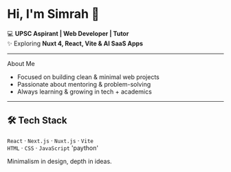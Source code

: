 # Hi, I'm Simrah 👋  

💻 **UPSC Aspirant | Web Developer | Tutor**  
✨ Exploring **Nuxt 4, React, Vite & AI SaaS Apps**  

---

About Me
- Focused on building clean & minimal web projects  
- Passionate about mentoring & problem-solving  
- Always learning & growing in tech + academics  

---

## 🛠 Tech Stack
`React` · `Next.js` · `Nuxt.js` · `Vite`  
`HTML` · `CSS` · `JavaScript` 'paython'


Minimalism in design, depth in ideas. 
